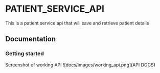 # PATIENT_SERVICE_API
This is a patient service api that will save and retrieve patient details

## Documentation

### Getting started

Screenshot of working API
![docs/images/working_api.png](API DOCS)

